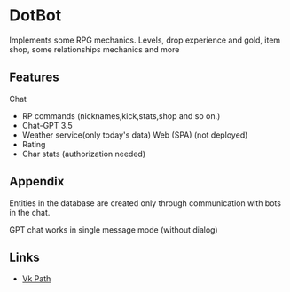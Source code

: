 
# DotBot

Implements some RPG mechanics. Levels, drop experience and gold, item shop, some relationships mechanics and more


## Features

Chat
- RP commands (nicknames,kick,stats,shop and so on.)
- Chat-GPT 3.5  
- Weather service(only today's data)
Web (SPA) (not deployed)
- Rating
- Char stats (authorization needed)


## Appendix

Entities in the database are created only through communication with bots in the chat.

GPT chat works in single message mode (without dialog)


## Links

 - [Vk Path](https://vk.com/public218552053)
